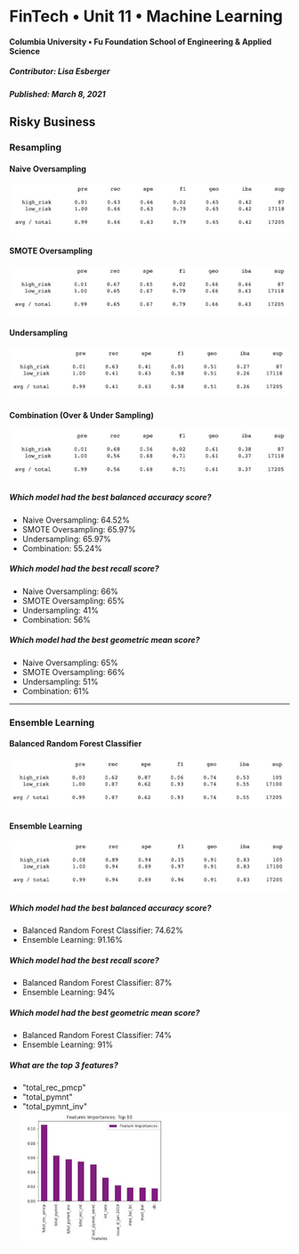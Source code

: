 # FinTech • Unit 11 • Machine Learning
#### Columbia University • Fu Foundation School of Engineering & Applied Science
##### Contributor:  Lisa Esberger
##### Published:  March 8, 2021

## Risky Business


### Resampling
#### Naive Oversampling
![Oversampling-Report](https://github.com/1monalisa1/11-Machine-Learning/blob/23e4a1d279d9acf753e27b1fbc8b040f12e053ec/Resources/11-Report-Oversamplng.jpeg)

#### SMOTE Oversampling
![SMOTE-Report](https://github.com/1monalisa1/11-Machine-Learning/blob/23e4a1d279d9acf753e27b1fbc8b040f12e053ec/Resources/11-Report_SMOTE-Oversampling.jpeg)

#### Undersampling
![Undersampling-Report](https://github.com/1monalisa1/11-Machine-Learning/blob/23e4a1d279d9acf753e27b1fbc8b040f12e053ec/Resources/11-Report_Undersampling.jpeg)

#### Combination (Over & Under Sampling)
![Combination-Report](https://github.com/1monalisa1/11-Machine-Learning/blob/23e4a1d279d9acf753e27b1fbc8b040f12e053ec/Resources/11-Report_Combination.jpeg)

##### *Which model had the best balanced accuracy score?*
* Naive Oversampling: 64.52%
* SMOTE Oversampling: 65.97%
* Undersampling: 65.97%
* Combination: 55.24%

##### *Which model had the best recall score?*
* Naive Oversampling: 66%
* SMOTE Oversampling: 65%
* Undersampling: 41%
* Combination: 56%

##### *Which model had the best geometric mean score?*
* Naive Oversampling: 65%
* SMOTE Oversampling: 66%
* Undersampling: 51%
* Combination: 61%

-----------------------------------------------------
### Ensemble Learning
#### Balanced Random Forest Classifier
![BRFC-Report](https://github.com/1monalisa1/11-Machine-Learning/blob/23e4a1d279d9acf753e27b1fbc8b040f12e053ec/Resources/11-Report_BRFC.jpeg)

#### Ensemble Learning
![Ensemble-Report](https://github.com/1monalisa1/11-Machine-Learning/blob/23e4a1d279d9acf753e27b1fbc8b040f12e053ec/Resources/11-Report_Ensemble.jpeg)

##### *Which model had the best balanced accuracy score?*
* Balanced Random Forest Classifier: 74.62%
* Ensemble Learning: 91.16%

##### *Which model had the best recall score?*
* Balanced Random Forest Classifier: 87%
* Ensemble Learning: 94%

##### *Which model had the best geometric mean score?*
* Balanced Random Forest Classifier: 74%
* Ensemble Learning: 91%

##### *What are the top 3 features?*
* "total_rec_pmcp"
* "total_pymnt"
* "total_pymnt_inv"
![BRFC-Chart](https://github.com/1monalisa1/11-Machine-Learning/blob/8d7da45a818299c6896b30e19f8dcf5e3ecf5b17/Resources/11-BRFC.jpeg)
